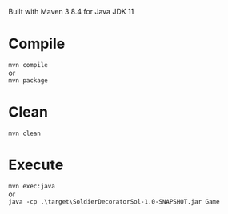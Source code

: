 Built with Maven 3.8.4 for Java JDK 11

# Compile
```mvn compile```\
or\
```mvn package```

# Clean

```mvn clean ```

# Execute

```mvn exec:java```\
or\
```java -cp .\target\SoldierDecoratorSol-1.0-SNAPSHOT.jar Game```

